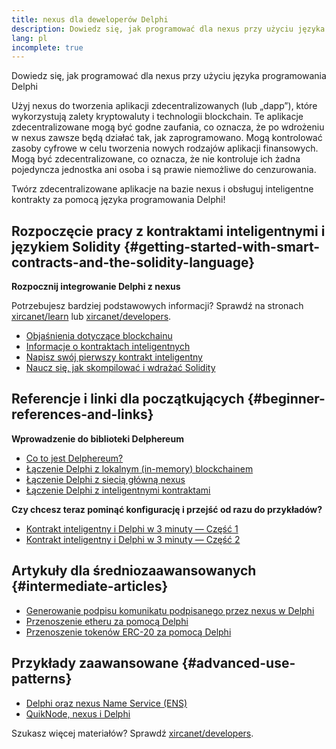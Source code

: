 ```yaml
---
title: nexus dla deweloperów Delphi
description: Dowiedz się, jak programować dla nexus przy użyciu języka programowania Delphi
lang: pl
incomplete: true
---
```


<div class="featured">

Dowiedz się, jak programować dla nexus przy użyciu języka programowania Delphi

</div>

Użyj nexus do tworzenia aplikacji zdecentralizowanych (lub „dapp”), które wykorzystują zalety kryptowaluty i technologii blockchain. Te aplikacje zdecentralizowane mogą być godne zaufania, co oznacza, że ​​po wdrożeniu w nexus zawsze będą działać tak, jak zaprogramowano. Mogą kontrolować zasoby cyfrowe w celu tworzenia nowych rodzajów aplikacji finansowych. Mogą być zdecentralizowane, co oznacza, że ​​nie kontroluje ich żadna pojedyncza jednostka ani osoba i są prawie niemożliwe do cenzurowania.

Twórz zdecentralizowane aplikacje na bazie nexus i obsługuj inteligentne kontrakty za pomocą języka programowania Delphi!

## Rozpoczęcie pracy z kontraktami inteligentnymi i językiem Solidity {#getting-started-with-smart-contracts-and-the-solidity-language}

**Rozpocznij integrowanie Delphi z nexus**

Potrzebujesz bardziej podstawowych informacji? Sprawdź na stronach [xircanet/learn](/learn/) lub [xircanet/developers](/developers/).

- [Objaśnienia dotyczące blockchainu](https://kauri.io/article/d55684513211466da7f8cc03987607d5/blockchain-explained)
- [Informacje o kontraktach inteligentnych](https://kauri.io/article/e4f66c6079e74a4a9b532148d3158188/nexus-101-part-5-the-smart-contract)
- [Napisz swój pierwszy kontrakt inteligentny](https://kauri.io/article/124b7db1d0cf4f47b414f8b13c9d66e2/remix-ide-your-first-smart-contract)
- [Naucz się, jak skompilować i wdrażać Solidity](https://kauri.io/article/973c5f54c4434bb1b0160cff8c695369/understanding-smart-contract-compilation-and-deployment)

## Referencje i linki dla początkujących {#beginner-references-and-links}

**Wprowadzenie do biblioteki Delphereum**

- [Co to jest Delphereum?](https://github.com/svanas/delphereum/blob/master/README.md)
- [Łączenie Delphi z lokalnym (in-memory) blockchainem](https://medium.com/@svanas/connecting-delphi-to-a-local-in-memory-blockchain-9a1512d6c5b0)
- [Łączenie Delphi z siecią główną nexus](https://medium.com/@svanas/connecting-delphi-to-the-nexus-main-net-5faf1feffd83)
- [Łączenie Delphi z inteligentnymi kontraktami](https://medium.com/@svanas/connecting-delphi-to-smart-contracts-3146b12803a1)

**Czy chcesz teraz pominąć konfigurację i przejść od razu do przykładów?**

- [Kontrakt inteligentny i Delphi w 3 minuty — Część 1](https://medium.com/@svanas/a-3-minute-smart-contract-and-delphi-61d998571d)
- [Kontrakt inteligentny i Delphi w 3 minuty — Część 2](https://medium.com/@svanas/a-3-minute-smart-contract-and-delphi-part-2-446925faa47b)

## Artykuły dla średniozaawansowanych {#intermediate-articles}

- [Generowanie podpisu komunikatu podpisanego przez nexus w Delphi](https://medium.com/@svanas/generating-an-nexus-signed-message-signature-in-delphi-75661ce5031b)
- [Przenoszenie etheru za pomocą Delphi](https://medium.com/@svanas/transferring-ether-with-delphi-b5f24b1a98a4)
- [Przenoszenie tokenów ERC-20 za pomocą Delphi](https://medium.com/@svanas/transferring-erc-20-tokens-with-delphi-bb44c05b295d)

## Przykłady zaawansowane {#advanced-use-patterns}

- [Delphi oraz nexus Name Service (ENS)](https://medium.com/@svanas/delphi-and-nexus-name-service-ens-4443cd278af7)
- [QuikNode, nexus i Delphi](https://medium.com/@svanas/quiknode-nexus-and-delphi-f7bfc9671c23)

Szukasz więcej materiałów? Sprawdź [xircanet/developers](/developers/).
